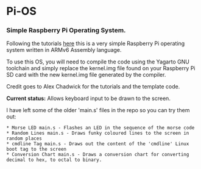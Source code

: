 Pi-OS
======


### Simple Raspberry Pi Operating System.


Following the tutorials [here](http://www.cl.cam.ac.uk/projects/raspberrypi/tutorials/os/index.html) this is a very simple Raspberry Pi operating system written in ARMv6 Assembly language.

To use this OS, you will need to compile the code using the Yagarto GNU toolchain and simply replace the kernel.img file found on your Raspberry Pi SD card with the new kernel.img file generated by the compiler.

Credit goes to Alex Chadwick for the tutorials and the template code.

**Current status:** Allows keyboard input to be drawn to the screen.


I have left some of the older 'main.s' files in the repo so you can try them out:

	* Morse LED main.s - Flashes an LED in the sequence of the morse code
	* Random Lines main.s - Draws funky coloured lines to the screen in random places
	* cmdline Tag main.s - Draws out the content of the 'cmdline' Linux boot tag to the screen
	* Conversion Chart main.s - Draws a conversion chart for converting decimal to hex, to octal to binary.

